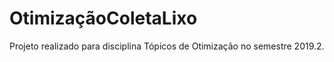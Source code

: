 # OtimizaçãoColetaLixo

Projeto realizado para disciplina Tópicos de Otimização no semestre 2019.2.
